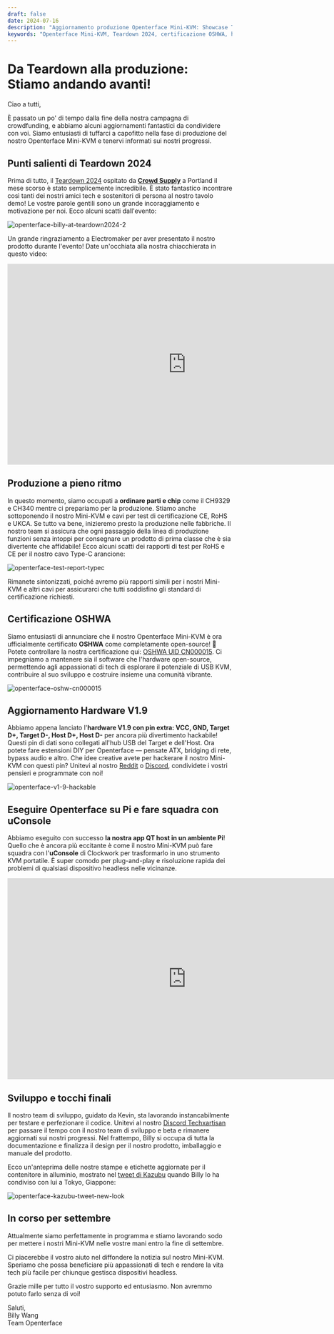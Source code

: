 ```yaml
---
draft: false
date: 2024-07-16
description: "Aggiornamento produzione Openterface Mini-KVM: Showcase Teardown 2024 di successo, certificazione OSHWA ottenuta, rilascio hardware V1.9 con pin hackabili, e in corso per consegna settembre. Più compatibilità Raspberry Pi e integrazione uConsole!"
keywords: "Openterface Mini-KVM, Teardown 2024, certificazione OSHWA, hardware V1.9, aggiornamento produzione, compatibilità Raspberry Pi, integrazione uConsole, hardware open source, certificazione CE, conformità RoHS, hardware hackabile, USB KVM, produzione tech, evento Crowd Supply"
---
```


# Da Teardown alla produzione: Stiamo andando avanti!

Ciao a tutti,

È passato un po' di tempo dalla fine della nostra campagna di crowdfunding, e abbiamo alcuni aggiornamenti fantastici da condividere con voi. Siamo entusiasti di tuffarci a capofitto nella fase di produzione del nostro Openterface Mini-KVM e tenervi informati sui nostri progressi.

## Punti salienti di Teardown 2024

Prima di tutto, il [Teardown 2024](https://x.com/TechxArtisan/status/1810619822948090092) ospitato da [**Crowd Supply**](https://www.crowdsupply.com/teardown/portland-2024) a Portland il mese scorso è stato semplicemente incredibile. È stato fantastico incontrare così tanti dei nostri amici tech e sostenitori di persona al nostro tavolo demo! Le vostre parole gentili sono un grande incoraggiamento e motivazione per noi. Ecco alcuni scatti dall'evento:

![openterface-billy-at-teardown2024-2](https://www.crowdsupply.com/img/f0a2/16c34150-c59a-40d0-ab77-7c5dada8f0a2/openterface-billy-at-teardown2024-2_jpg_gallery-lg.jpg)

Un grande ringraziamento a Electromaker per aver presentato il nostro prodotto durante l'evento! Date un'occhiata alla nostra chiacchierata in questo video:

<iframe width="800" height="450" src="https://www.youtube.com/embed/K0EuMSQEwKo" title="YouTube video player" frameborder="0" allow="accelerometer; autoplay; clipboard-write; encrypted-media; gyroscope; picture-in-picture; web-share" allowfullscreen></iframe>

## Produzione a pieno ritmo

In questo momento, siamo occupati a **ordinare parti e chip** come il CH9329 e CH340 mentre ci prepariamo per la produzione. Stiamo anche sottoponendo il nostro Mini-KVM e cavi per test di certificazione CE, RoHS e UKCA. Se tutto va bene, inizieremo presto la produzione nelle fabbriche. Il nostro team si assicura che ogni passaggio della linea di produzione funzioni senza intoppi per consegnare un prodotto di prima classe che è sia divertente che affidabile! Ecco alcuni scatti dei rapporti di test per RoHS e CE per il nostro cavo Type-C arancione:

![openterface-test-report-typec](https://www.crowdsupply.com/img/8d57/cd1d5f8e-820b-40c2-b758-1f075e2e8d57/openterface-test-report-typec_jpg_gallery-lg.jpg)

Rimanete sintonizzati, poiché avremo più rapporti simili per i nostri Mini-KVM e altri cavi per assicurarci che tutti soddisfino gli standard di certificazione richiesti.

## Certificazione OSHWA

Siamo entusiasti di annunciare che il nostro Openterface Mini-KVM è ora ufficialmente certificato **OSHWA** come completamente open-source! 🥳 Potete controllare la nostra certificazione qui: [OSHWA UID CN000015](https://certification.oshwa.org/cn000015.html). Ci impegniamo a mantenere sia il software che l'hardware open-source, permettendo agli appassionati di tech di esplorare il potenziale di USB KVM, contribuire al suo sviluppo e costruire insieme una comunità vibrante.

![openterface-oshw-cn000015](https://www.crowdsupply.com/img/925a/fbf33f8d-0c0d-405e-bb34-6e0038c9925a/openterface-oshw-cn000015_jpg_md-xl.jpg)

## Aggiornamento Hardware V1.9

Abbiamo appena lanciato l'**hardware V1.9 con pin extra: VCC, GND, Target D+, Target D-, Host D+, Host D-** per ancora più divertimento hackabile! Questi pin di dati sono collegati all'hub USB del Target e dell'Host. Ora potete fare estensioni DIY per Openterface — pensate ATX, bridging di rete, bypass audio e altro. Che idee creative avete per hackerare il nostro Mini-KVM con questi pin? Unitevi al nostro [Reddit](/reddit) o [Discord](/discord), condividete i vostri pensieri e programmate con noi!

![openterface-v1-9-hackable](https://www.crowdsupply.com/img/caf8/7b5bb696-2342-487a-b0e8-aa137e6dcaf8/openterface-v1-9-hackable_jpg_md-xl.jpg)

## Eseguire Openterface su Pi e fare squadra con uConsole

Abbiamo eseguito con successo **la nostra app QT host in un ambiente Pi**! Quello che è ancora più eccitante è come il nostro Mini-KVM può fare squadra con l'**uConsole** di Clockwork per trasformarlo in uno strumento KVM portatile. È super comodo per plug-and-play e risoluzione rapida dei problemi di qualsiasi dispositivo headless nelle vicinanze.

<iframe width="800" height="450" src="https://www.youtube.com/embed/n7k_FwgM9kA" title="YouTube video player" frameborder="0" allow="accelerometer; autoplay; clipboard-write; encrypted-media; gyroscope; picture-in-picture; web-share" allowfullscreen></iframe>

## Sviluppo e tocchi finali

Il nostro team di sviluppo, guidato da Kevin, sta lavorando instancabilmente per testare e perfezionare il codice. Unitevi al nostro [Discord Techxartisan](/discord) per passare il tempo con il nostro team di sviluppo e beta e rimanere aggiornati sui nostri progressi. Nel frattempo, Billy si occupa di tutta la documentazione e finalizza il design per il nostro prodotto, imballaggio e manuale del prodotto.

Ecco un'anteprima delle nostre stampe e etichette aggiornate per il contenitore in alluminio, mostrato nel [tweet di Kazubu](https://x.com/_kazubu/status/1803442407800971612) quando Billy lo ha condiviso con lui a Tokyo, Giappone:

![openterface-kazubu-tweet-new-look](https://www.crowdsupply.com/img/a680/71cdf2d7-27a3-4b93-8271-b3e82229a680/openterface-kazubu-tweet-new-look_jpg_md-xl.jpg)

## In corso per settembre

Attualmente siamo perfettamente in programma e stiamo lavorando sodo per mettere i nostri Mini-KVM nelle vostre mani entro la fine di settembre.

Ci piacerebbe il vostro aiuto nel diffondere la notizia sul nostro Mini-KVM. Speriamo che possa beneficiare più appassionati di tech e rendere la vita tech più facile per chiunque gestisca dispositivi headless.

Grazie mille per tutto il vostro supporto ed entusiasmo. Non avremmo potuto farlo senza di voi!

Saluti,  
Billy Wang  
Team Openterface
